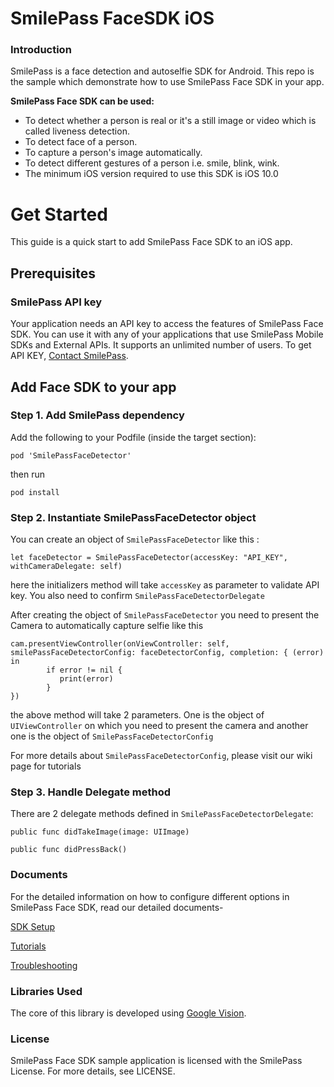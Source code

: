 # SmilePass FaceSDK iOS

### Introduction

SmilePass is a face detection and autoselfie SDK for Android. This repo is the sample which demonstrate how to use SmilePass Face SDK in your app.

**SmilePass Face SDK can be used:**

* To detect whether a person is real or it's a still image or video which is called liveness detection.
* To detect face of a person.
* To capture a person's image automatically.
* To detect different gestures of a person i.e. smile, blink, wink.
* The minimum iOS version required to use this SDK is iOS 10.0

# Get Started
This guide is a quick start to add SmilePass Face SDK to an iOS app.

## Prerequisites
### SmilePass API key
Your application needs an API key to access the features of SmilePass Face SDK. You can use it with any of your applications that use SmilePass Mobile SDKs and External APIs. It supports an unlimited number of users. To get API KEY, [Contact SmilePass](https://smile-pass.com/contact).

## Add Face SDK to your app
### Step 1. Add SmilePass dependency
Add the following to your Podfile (inside the target section):

`pod 'SmilePassFaceDetector'`

then run

`pod install`

### Step 2. Instantiate SmilePassFaceDetector object

You can create an object of `SmilePassFaceDetector` like this :

    let faceDetector = SmilePassFaceDetector(accessKey: "API_KEY", withCameraDelegate: self)

here the initializers method will take `accessKey` as parameter to validate API key. You also need to confirm `SmilePassFaceDetectorDelegate`

After creating the object of `SmilePassFaceDetector` you need to present the Camera to automatically capture selfie like this 

    cam.presentViewController(onViewController: self, smilePassFaceDetectorConfig: faceDetectorConfig, completion: { (error) in
            if error != nil {
               print(error)
            }
    })

the above method will take 2 parameters. One is the object of `UIViewController` on which you need to present the camera and another one is the object of `SmilePassFaceDetectorConfig`

For more details about `SmilePassFaceDetectorConfig`, please visit our wiki page for tutorials

### Step 3. Handle Delegate method 

There are 2 delegate methods defined in `SmilePassFaceDetectorDelegate`:

    public func didTakeImage(image: UIImage)

    public func didPressBack()

### Documents

For the detailed information on how to configure different options in SmilePass Face SDK, read our detailed documents-

[SDK Setup](https://github.com/SmilePass-ltd/SmilePass-FaceSDK-iOS/wiki/Face-SDK-Setup)

[Tutorials](https://github.com/SmilePass-ltd/SmilePass-FaceSDK-iOS/wiki/Face-SDK-Tutorials)

[Troubleshooting](https://github.com/SmilePass-ltd/SmilePass-FaceSDK-iOS/wiki/Troubleshooting)

### Libraries Used

The core of this library is developed using [Google Vision](https://github.com/googlesamples/ios-vision).

### License
SmilePass Face SDK sample application is licensed with the SmilePass License. For more details, see LICENSE.
